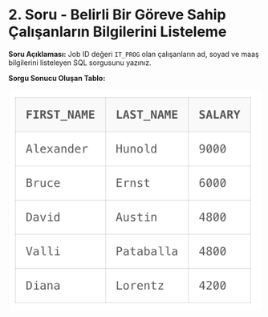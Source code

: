 # 2. Soru - Belirli Bir Göreve Sahip Çalışanların Bilgilerini Listeleme

**Soru Açıklaması:**
Job ID değeri `IT_PROG` olan çalışanların ad, soyad ve maaş bilgilerini listeleyen SQL sorgusunu yazınız.

**Sorgu Sonucu Oluşan Tablo:**

![alt text](/Ekran-Çıktıları/Ekran-Resmi_02.png)
